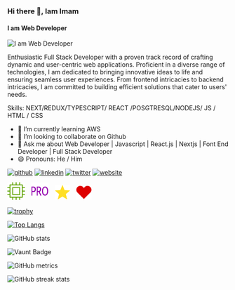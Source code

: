 ### Hi there 👋, Iam Imam
####  I am Web Developer
![ I am Web Developer](https://arturssmirnovs.github.io/github-profile-readme-generator/images/banner.png)

Enthusiastic Full Stack Developer with a proven track record of crafting dynamic and user-centric
web applications. Proficient in a diverse range of technologies, I am dedicated to bringing innovative
ideas to life and ensuring seamless user experiences. From frontend intricacies to backend
intricacies, I am committed to building efficient solutions that cater to users' needs.

Skills: NEXT/REDUX/TYPESCRIPT/ REACT /POSGTRESQL/NODEJS/ JS / HTML / CSS

- 🌱 I’m currently learning AWS 
- 👯 I’m looking to collaborate on Github 
- 💬 Ask me about Web Developer | Javascript | React.js | Nextjs | Font End Developer | Full Stack Developer 
- 😄 Pronouns: He / Him 


[<img src='https://cdn.jsdelivr.net/npm/simple-icons@3.0.1/icons/github.svg' alt='github' height='40'>](https://github.com/imam-hossain-wd)  [<img src='https://cdn.jsdelivr.net/npm/simple-icons@3.0.1/icons/linkedin.svg' alt='linkedin' height='40'>](https://www.linkedin.com/in/imam-hossain-wd/)  [<img src='https://cdn.jsdelivr.net/npm/simple-icons@3.0.1/icons/twitter.svg' alt='twitter' height='40'>](https://twitter.com/imam-hossain-wd)  [<img src='https://cdn.jsdelivr.net/npm/simple-icons@3.0.1/icons/icloud.svg' alt='website' height='40'>](https://imam-protfolio.netlify.app/)  

<a href='https://docs.github.com/en/developers'><img src='https://raw.githubusercontent.com/acervenky/animated-github-badges/master/assets/devbadge.gif' width='40' height='40'></a> <a href='https://github.com/pricing'><img src='https://raw.githubusercontent.com/acervenky/animated-github-badges/master/assets/pro.gif' width='40' height='40'></a> <a href='https://stars.github.com/'><img src='https://raw.githubusercontent.com/acervenky/animated-github-badges/master/assets/starbadge.gif' width='35' height='35'></a> <a href='https://docs.github.com/en/github/supporting-the-open-source-community-with-github-sponsors'><img src='https://raw.githubusercontent.com/acervenky/animated-github-badges/master/assets/sponsorbadge.gif' width='35' height='35'></a> 

[![trophy](https://github-profile-trophy.vercel.app/?username=imam-hossain-wd)](https://github.com/ryo-ma/github-profile-trophy)

[![Top Langs](https://github-readme-stats.vercel.app/api/top-langs/?username=imam-hossain-wd)](https://github.com/anuraghazra/github-readme-stats)

![GitHub stats](https://github-readme-stats.vercel.app/api?username=imam-hossain-wd&show_icons=true&count_private=true)  

![Vaunt Badge](https://api.vaunt.dev/v1/github/entities/imam-hossain-wd/contributions?format=svg&private=true)  

![GitHub metrics](https://metrics.lecoq.io/imam-hossain-wd)  

![GitHub streak stats](https://streak-stats.demolab.com/?user=imam-hossain-wd)  

